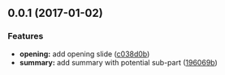 <a name="0.0.1"></a>
## 0.0.1 (2017-01-02)


### Features

* **opening:** add opening slide ([c038d0b](https://github.com/davinkevin/angular-formation/commit/c038d0b))
* **summary:** add summary with potential sub-part ([196069b](https://github.com/davinkevin/angular-formation/commit/196069b))



